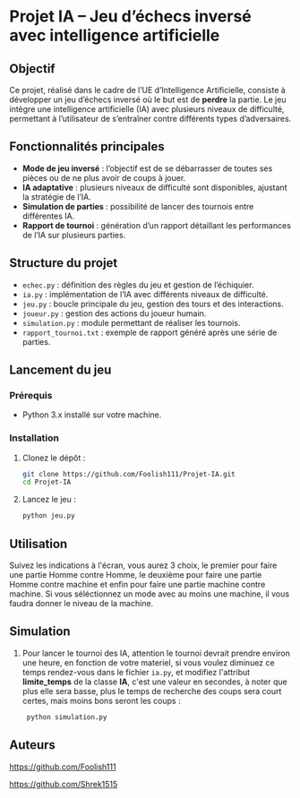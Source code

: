# Projet IA – Jeu d’échecs inversé avec intelligence artificielle

## Objectif

Ce projet, réalisé dans le cadre de l’UE d’Intelligence Artificielle, consiste à développer un jeu d’échecs inversé où le but est de **perdre** la partie. Le jeu intègre une intelligence artificielle (IA) avec plusieurs niveaux de difficulté, permettant à l’utilisateur de s’entraîner contre différents types d’adversaires.

## Fonctionnalités principales

- **Mode de jeu inversé** : l’objectif est de se débarrasser de toutes ses pièces ou de ne plus avoir de coups à jouer.
- **IA adaptative** : plusieurs niveaux de difficulté sont disponibles, ajustant la stratégie de l’IA.
- **Simulation de parties** : possibilité de lancer des tournois entre différentes IA.
- **Rapport de tournoi** : génération d’un rapport détaillant les performances de l’IA sur plusieurs parties.

## Structure du projet

- `echec.py` : définition des règles du jeu et gestion de l’échiquier.
- `ia.py` : implémentation de l’IA avec différents niveaux de difficulté.
- `jeu.py` : boucle principale du jeu, gestion des tours et des interactions.
- `joueur.py` : gestion des actions du joueur humain.
- `simulation.py` : module permettant de réaliser les tournois.
- `rapport_tournoi.txt` : exemple de rapport généré après une série de parties.

## Lancement du jeu

### Prérequis

- Python 3.x installé sur votre machine.

### Installation

1. Clonez le dépôt :
   ```bash
   git clone https://github.com/Foolish111/Projet-IA.git
   cd Projet-IA

2. Lancez le jeu :

    ```bash
    python jeu.py

## Utilisation 

Suivez les indications à l'écran, vous aurez 3 choix, le premier pour faire une partie Homme contre Homme, 
le deuxième pour faire une partie Homme contre machine et enfin pour faire une partie machine contre machine. Si vous séléctionnez un mode avec au moins une machine, il vous faudra donner le niveau de la machine.


## Simulation

1. Pour lancer le tournoi des IA, attention le tournoi devrait prendre environ une heure, en fonction de votre materiel, si vous voulez diminuez ce temps
rendez-vous dans le fichier `ia.py`, et modifiez l'attribut **limite_temps** de la classe **IA**, c'est une valeur en secondes, à noter que plus elle sera basse, plus le temps de recherche des coups sera court certes, mais moins bons seront les coups :

   ```bash
    python simulation.py

## Auteurs

https://github.com/Foolish111

https://github.com/Shrek1515